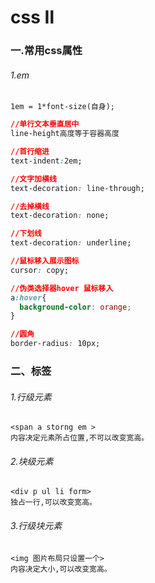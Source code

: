 # css Ⅱ

### 一.常用css属性

###### 1.em
    
    1em = 1*font-size(自身);


```.css
//单行文本垂直居中
line-height高度等于容器高度

//首行缩进
text-indent:2em;

//文字加横线
text-decoration: line-through;

//去掉横线
text-decoration: none;

//下划线
text-decoration: underline;

//鼠标移入展示图标
cursor: copy;

//伪类选择器hover 鼠标移入
a:hover{
  background-color: orange;
}

//圆角
border-radius: 10px;
``` 

 ### 二、标签 
 
 ###### 1.行级元素 
    <span a storng em >
    内容决定元素所占位置,不可以改变宽高。
    
 ###### 2.块级元素 
    <div p ul li form>
    独占一行,可以改变宽高。
    
 ###### 3.行级块元素 
    <img 图片布局只设置一个>
    内容决定大小,可以改变宽高。
